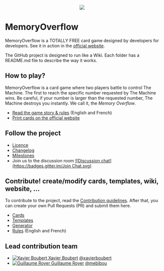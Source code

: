 <p align="center">
  <img src="logo.gif" />
</p>

# MemoryOverflow

MemoryOverflow is a TOTALLY FREE card game designed by developers for developers.
See it in action in the [official website](http://memoryoverflow.codecorico.com).

The GitHub project is designed to run like a Wiki. Each folder has a README.md file to describe the way it works.

## How to play?

MemoryOverflow is a card game where two players battle to control The Machine. The first to reach the specific number requested by The Machine wins. Be careful, if your number is larger than the requested number, The Machine destroys you instantly. We call it, the *Memory Overflow*.

* [Read the game story & rules](rules) (English and French)
* [Print cards on the official website](http://memoryoverflow.codecorico.com/editions)

## Follow the project

* [Licence](LICENSE)
* [Changelog](CHANGELOG.md)
* [Milestones](https://github.com/CodeCorico/MemoryOverflow/milestones?state=open)
* Join us to the discussion room [![Discussion chat](https://badges.gitter.im/Join Chat.svg)](https://gitter.im/CodeCorico/MemoryOverflow?utm_source=badge&utm_medium=badge&utm_campaign=pr-badge&utm_content=badge)

## Contribute! create/modify cards, templates, wiki, website, ...

To contribute to the project, read the [Contribution guidelines](CONTRIBUTING.md).
After that, you can create your own Pull Requests (PR) and submit them here.

* [Cards](cards/)
* [Templates](templates/)
* [Generator](generator/)
* [Rules](rules/) (English and French)


Lead contribution team
---------

* <a href="http://xavierboubert.fr"><img src="https://avatars0.githubusercontent.com/u/482251?v=2&s=18" alt="Xavier Boubert" /> Xavier Boubert</a> [@xavierboubert](https://github.com/XavierBoubert)
* <a href="https://www.linkedin.com/profile/view?id=42944066"><img src="https://avatars3.githubusercontent.com/u/305342?v=2&s=18" alt="Guillaume Royer" /> Guillaume Royer</a> [@mebibou](https://github.com/mebibou)
